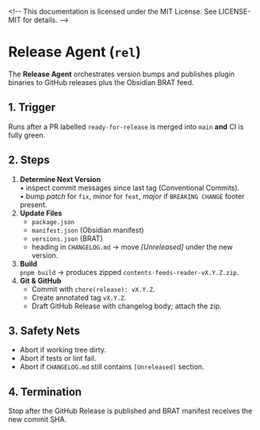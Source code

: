 <\!--
This documentation is licensed under the MIT License.
See LICENSE-MIT for details.
-->

# Release Agent (`rel`)

The **Release Agent** orchestrates version bumps and publishes plugin binaries to GitHub releases plus the Obsidian BRAT feed.

## 1. Trigger

Runs after a PR labelled `ready-for-release` is merged into `main` **and** CI is fully green.

## 2. Steps

1. **Determine Next Version**  
   • inspect commit messages since last tag (Conventional Commits).  
   • bump _patch_ for `fix`, _minor_ for `feat`, _major_ if `BREAKING CHANGE` footer present.
2. **Update Files**
   - `package.json`
   - `manifest.json` (Obsidian manifest)
   - `versions.json` (BRAT)
   - heading in `CHANGELOG.md` → move _[Unreleased]_ under the new version.
3. **Build**  
   `pnpm build` → produces zipped `contents-feeds-reader-vX.Y.Z.zip`.
4. **Git & GitHub**
   - Commit with `chore(release): vX.Y.Z`.
   - Create annotated tag `vX.Y.Z`.
   - Draft GitHub Release with changelog body; attach the zip.

## 3. Safety Nets

- Abort if working tree dirty.
- Abort if tests or lint fail.
- Abort if `CHANGELOG.md` still contains `[Unreleased]` section.

## 4. Termination

Stop after the GitHub Release is published and BRAT manifest receives the new commit SHA.
